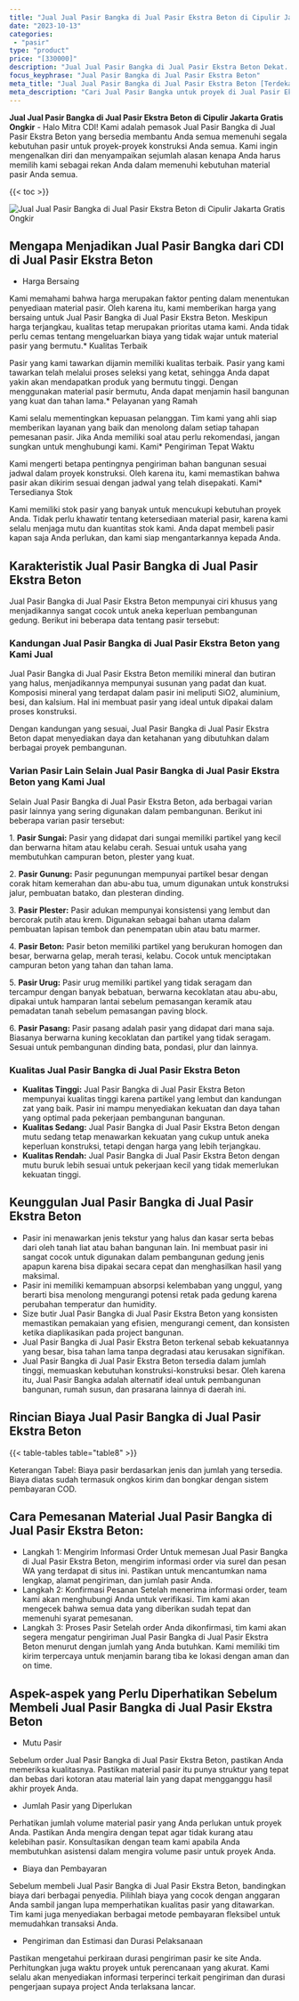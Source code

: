 ```yaml
---
title: "Jual Jual Pasir Bangka di Jual Pasir Ekstra Beton di Cipulir Jakarta Gratis Ongkir"
date: "2023-10-13"
categories:
 - "pasir"
type: "product"
price: "[330000]"
description: "Jual Jual Pasir Bangka di Jual Pasir Ekstra Beton Dekat. Jual Pasir Bangka ini sering dipakai dalam proyek konstruksi sebagai material adukan yang terpilih dan halus. Hubungi kami untuk informasi lebih lanjut."
focus_keyphrase: "Jual Pasir Bangka di Jual Pasir Ekstra Beton"
meta_title: "Jual Jual Pasir Bangka di Jual Pasir Ekstra Beton [Terdekat] - CDI"
meta_description: "Cari Jual Pasir Bangka untuk proyek di Jual Pasir Ekstra Beton? Kami menyediakan Jual Pasir Bangka berkualitas untuk material adukan. Segera dapatkan penawaran terbaik."
---
```


**Jual Jual Pasir Bangka di Jual Pasir Ekstra Beton di Cipulir Jakarta Gratis Ongkir** - Halo Mitra CDI! Kami adalah pemasok Jual Pasir Bangka di Jual Pasir Ekstra Beton yang bersedia membantu Anda semua memenuhi segala kebutuhan pasir untuk proyek-proyek konstruksi Anda semua. Kami ingin mengenalkan diri dan menyampaikan sejumlah alasan kenapa Anda harus memilih kami sebagai rekan Anda dalam memenuhi kebutuhan material pasir Anda semua.

{{< toc >}}

![Jual Jual Pasir Bangka di Jual Pasir Ekstra Beton di Cipulir Jakarta Gratis Ongkir](/images/pasir/pasir-bangunan-30.jpg)

## Mengapa Menjadikan Jual Pasir Bangka dari CDI di Jual Pasir Ekstra Beton

*   Harga Bersaing

Kami memahami bahwa harga merupakan faktor penting dalam menentukan penyediaan material pasir. Oleh karena itu, kami memberikan harga yang bersaing untuk Jual Pasir Bangka di Jual Pasir Ekstra Beton. Meskipun harga terjangkau, kualitas tetap merupakan prioritas utama kami. Anda tidak perlu cemas tentang mengeluarkan biaya yang tidak wajar untuk material pasir yang bermutu.*   Kualitas Terbaik

Pasir yang kami tawarkan dijamin memiliki kualitas terbaik. Pasir yang kami tawarkan telah melalui proses seleksi yang ketat, sehingga Anda dapat yakin akan mendapatkan produk yang bermutu tinggi. Dengan menggunakan material pasir bermutu, Anda dapat menjamin hasil bangunan yang kuat dan tahan lama.*   Pelayanan yang Ramah

Kami selalu mementingkan kepuasan pelanggan. Tim kami yang ahli siap memberikan layanan yang baik dan menolong dalam setiap tahapan pemesanan pasir. Jika Anda memiliki soal atau perlu rekomendasi, jangan sungkan untuk menghubungi kami. Kami*   Pengiriman Tepat Waktu

Kami mengerti betapa pentingnya pengiriman bahan bangunan sesuai jadwal dalam proyek konstruksi. Oleh karena itu, kami memastikan bahwa pasir akan dikirim sesuai dengan jadwal yang telah disepakati. Kami*   Tersedianya Stok

Kami memiliki stok pasir yang banyak untuk mencukupi kebutuhan proyek Anda. Tidak perlu khawatir tentang ketersediaan material pasir, karena kami selalu menjaga mutu dan kuantitas stok kami. Anda dapat membeli pasir kapan saja Anda perlukan, dan kami siap mengantarkannya kepada Anda. 

## Karakteristik Jual Pasir Bangka di Jual Pasir Ekstra Beton

Jual Pasir Bangka di Jual Pasir Ekstra Beton mempunyai ciri khusus yang menjadikannya sangat cocok untuk aneka keperluan pembangunan gedung. Berikut ini beberapa data tentang pasir tersebut:

### Kandungan Jual Pasir Bangka di Jual Pasir Ekstra Beton yang Kami Jual

Jual Pasir Bangka di Jual Pasir Ekstra Beton memiliki mineral dan butiran yang halus, menjadikannya mempunyai susunan yang padat dan kuat. Komposisi mineral yang terdapat dalam pasir ini meliputi SiO2, aluminium, besi, dan kalsium. Hal ini membuat pasir yang ideal untuk dipakai dalam proses konstruksi.

Dengan kandungan yang sesuai, Jual Pasir Bangka di Jual Pasir Ekstra Beton dapat menyediakan daya dan ketahanan yang dibutuhkan dalam berbagai proyek pembangunan.

### Varian Pasir Lain Selain Jual Pasir Bangka di Jual Pasir Ekstra Beton yang Kami Jual

Selain Jual Pasir Bangka di Jual Pasir Ekstra Beton, ada berbagai varian pasir lainnya yang sering digunakan dalam pembangunan. Berikut ini beberapa varian pasir tersebut:

1\.  **Pasir Sungai:** Pasir yang didapat dari sungai memiliki partikel yang kecil dan berwarna hitam atau kelabu cerah. Sesuai untuk usaha yang membutuhkan campuran beton, plester yang kuat.

2\.  **Pasir Gunung:** Pasir pegunungan mempunyai partikel besar dengan corak hitam kemerahan dan abu-abu tua, umum digunakan untuk konstruksi jalur, pembuatan batako, dan plesteran dinding.

3\.  **Pasir Plester:** Pasir adukan mempunyai konsistensi yang lembut dan bercorak putih atau krem. Digunakan sebagai bahan utama dalam pembuatan lapisan tembok dan penempatan ubin atau batu marmer.

4\.  **Pasir Beton:** Pasir beton memiliki partikel yang berukuran homogen dan besar, berwarna gelap, merah terasi, kelabu. Cocok untuk menciptakan campuran beton yang tahan dan tahan lama.

5\.  **Pasir Urug:** Pasir urug memiliki partikel yang tidak seragam dan tercampur dengan banyak bebatuan, berwarna kecoklatan atau abu-abu, dipakai untuk hamparan lantai sebelum pemasangan keramik atau pemadatan tanah sebelum pemasangan paving block.

6\.  **Pasir Pasang:** Pasir pasang adalah pasir yang didapat dari mana saja. Biasanya berwarna kuning kecoklatan dan partikel yang tidak seragam. Sesuai untuk pembangunan dinding bata, pondasi, plur dan lainnya.

### Kualitas Jual Pasir Bangka di Jual Pasir Ekstra Beton

*   **Kualitas Tinggi:** Jual Pasir Bangka di Jual Pasir Ekstra Beton mempunyai kualitas tinggi karena partikel yang lembut dan kandungan zat yang baik. Pasir ini mampu menyediakan kekuatan dan daya tahan yang optimal pada pekerjaan pembangunan bangunan.
*   **Kualitas Sedang:** Jual Pasir Bangka di Jual Pasir Ekstra Beton dengan mutu sedang tetap menawarkan kekuatan yang cukup untuk aneka keperluan konstruksi, tetapi dengan harga yang lebih terjangkau.
*   **Kualitas Rendah:** Jual Pasir Bangka di Jual Pasir Ekstra Beton dengan mutu buruk lebih sesuai untuk pekerjaan kecil yang tidak memerlukan kekuatan tinggi.

## Keunggulan Jual Pasir Bangka di Jual Pasir Ekstra Beton

*   Pasir ini menawarkan jenis tekstur yang halus dan kasar serta bebas dari oleh tanah liat atau bahan bangunan lain. Ini membuat pasir ini sangat cocok untuk digunakan dalam pembangunan gedung jenis apapun karena bisa dipakai secara cepat dan menghasilkan hasil yang maksimal.
*   Pasir ini memiliki kemampuan absorpsi kelembaban yang unggul, yang berarti bisa menolong mengurangi potensi retak pada gedung karena perubahan temperatur dan humidity.
*   Size butir Jual Pasir Bangka di Jual Pasir Ekstra Beton yang konsisten memastikan pemakaian yang efisien, mengurangi cement, dan konsisten ketika diaplikasikan pada project bangunan.
*   Jual Pasir Bangka di Jual Pasir Ekstra Beton terkenal sebab kekuatannya yang besar, bisa tahan lama tanpa degradasi atau kerusakan signifikan.
*   Jual Pasir Bangka di Jual Pasir Ekstra Beton tersedia dalam jumlah tinggi, memuaskan kebutuhan konstruksi-konstruksi besar. Oleh karena itu, Jual Pasir Bangka adalah alternatif ideal untuk pembangunan bangunan, rumah susun, dan prasarana lainnya di daerah ini.

## Rincian Biaya Jual Pasir Bangka di Jual Pasir Ekstra Beton

{{< table-tables table="table8" >}}

Keterangan Tabel: Biaya pasir berdasarkan jenis dan jumlah yang tersedia. Biaya diatas sudah termasuk ongkos kirim dan bongkar dengan sistem pembayaran COD.

## Cara Pemesanan Material Jual Pasir Bangka di Jual Pasir Ekstra Beton:

*   Langkah 1: Mengirim Informasi Order
Untuk memesan Jual Pasir Bangka di Jual Pasir Ekstra Beton, mengirim informasi order via surel dan pesan WA yang terdapat di situs ini. Pastikan untuk mencantumkan nama lengkap, alamat pengiriman, dan jumlah pasir Anda.
*   Langkah 2: Konfirmasi Pesanan
Setelah menerima informasi order, team kami akan menghubungi Anda untuk verifikasi. Tim kami akan mengecek bahwa semua data yang diberikan sudah tepat dan memenuhi syarat pemesanan.
*   Langkah 3: Proses Pasir
Setelah order Anda dikonfirmasi, tim kami akan segera mengatur pengiriman Jual Pasir Bangka di Jual Pasir Ekstra Beton menurut dengan jumlah yang Anda butuhkan. Kami memiliki tim kirim terpercaya untuk menjamin barang tiba ke lokasi dengan aman dan on time.

## Aspek-aspek yang Perlu Diperhatikan Sebelum Membeli Jual Pasir Bangka di Jual Pasir Ekstra Beton

*   Mutu Pasir

Sebelum order Jual Pasir Bangka di Jual Pasir Ekstra Beton, pastikan Anda memeriksa kualitasnya. Pastikan material pasir itu punya struktur yang tepat dan bebas dari kotoran atau material lain yang dapat mengganggu hasil akhir proyek Anda.
*   Jumlah Pasir yang Diperlukan

Perhatikan jumlah volume material pasir yang Anda perlukan untuk proyek Anda. Pastikan Anda mengira dengan tepat agar tidak kurang atau kelebihan pasir. Konsultasikan dengan team kami apabila Anda membutuhkan asistensi dalam mengira volume pasir untuk proyek Anda.
*   Biaya dan Pembayaran

Sebelum membeli Jual Pasir Bangka di Jual Pasir Ekstra Beton, bandingkan biaya dari berbagai penyedia. Pilihlah biaya yang cocok dengan anggaran Anda sambil jangan lupa memperhatikan kualitas pasir yang ditawarkan. Tim kami juga menyediakan berbagai metode pembayaran fleksibel untuk memudahkan transaksi Anda.
*   Pengiriman dan Estimasi dan Durasi Pelaksanaan

Pastikan mengetahui perkiraan durasi pengiriman pasir ke site Anda. Perhitungkan juga waktu proyek untuk perencanaan yang akurat. Kami selalu akan menyediakan informasi terperinci terkait pengiriman dan durasi pengerjaan supaya project Anda terlaksana lancar.